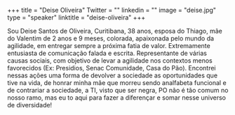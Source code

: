 +++ 
title = "Deise Oliveira" 
Twitter = "" 
linkedin = "" 
image = "deise.jpg" 
type = "speaker" 
linktitle = "deise-oliveira" 
+++

Sou Deise Santos de Oliveira,  Curitibana, 38 anos, esposa do Thiago, mãe do Valentim de 2 anos e 9 meses, colorada, apaixonada pelo mundo da agilidade, em entregar sempre a próxima fatia de valor. Extremamente entusiasta de comunicação falada e escrita. Representante de várias causas sociais, com objetivo de levar a agilidade nos contextos menos favorecidos (Ex: Presidios, Senac Comunidade, Casa do Pão). Encontrei nessas ações uma forma de devolver a sociedade as oportunidades que tive na vida, de honrar minha mãe que morreu sendo analfabeta funcional e de contrariar a sociedade, a TI, visto que ser negra, PO não é tão comum no nosso ramo, mas eu to aqui para fazer a diferençar e somar nesse universo de diversidade!
